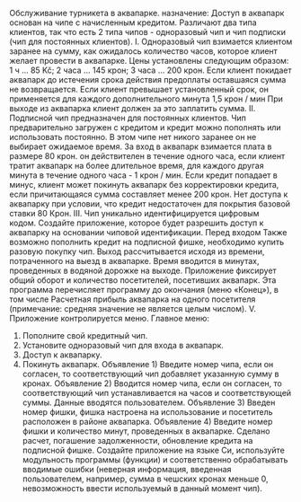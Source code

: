 Обслуживание турникета в аквапарке.
назначение:
Доступ в аквапарк основан на чипе с начисленным кредитом. Различают два типа
клиентов, так что есть 2 типа чипов - одноразовый чип и чип подписки
(чип для постоянных клиентов).
I.
Одноразовый чип взимается клиентом заранее на сумму, как ожидалось
количество часов, которое клиент желает провести в аквапарке. Цены установлены
следующим образом: 1 ч ... 85 Kč; 2 часа ... 145 крон; 3 часа ... 200 крон. Если клиент покидает аквапарк
до истечения срока действия предоплаты оставшаяся сумма не возвращается.
Если клиент превышает установленный срок, он применяется для каждого дополнительного
минута 1,5 крон / мин При выходе из аквапарка клиент должен за это заплатить
сумма.
II.
Подписной чип предназначен для постоянных клиентов. Чип предварительно загружен с кредитом и
кредит можно пополнять или использовать постоянно. В этом чипе нет никого заранее
он не выбирает ожидаемое время. За вход в аквапарк взимается плата в размере 80 крон.
он действителен в течение одного часа, если клиент тратит аквапарк на более длительное время, для каждого
другая минута в течение одного часа - 1 крон / мин. Если кредит попадает в
минус, клиент может покинуть аквапарк без корректировки кредита,
если причитающаяся сумма составляет менее 200 крон. Нет доступа к аквапарку
при условии, что кредит недостаточен для покрытия базовой ставки 80
Крон.
III.
Чип уникально идентифицируется цифровым кодом. Создайте приложение, которое будет
разрешить доступ к аквапарку на основании чиповой идентификации. Перед входом
Также возможно пополнить кредит на подписной фишке, необходимо купить разовую покупку
чип. Выход рассчитывается исходя из времени, потраченного на выезд
в аквапарке. Время вводится в минутах, проведенных в водяной дорожке на выходе.
Приложение фиксирует общий оборот и количество посетителей, посетивших аквапарк.
Эта программа перечисляет программу до окончания (меню «Конец»), в том числе
Расчетная прибыль аквапарка на одного посетителя (примечание: средняя
значение не является целым числом).
V.
Приложение контролируется меню.
Главное меню:
1. Пополните свой кредитный чип.
2. Установите одноразовый чип для входа в аквапарк.
3. Доступ к аквапарку.
4. Покинуть аквапарк.
Объявление 1) Введите номер чипа, если он согласен, то соответствующий чип
добавляет указанную сумму в кронах.
Объявление 2) Вводится номер чипа, если он согласен, то соответствующий чип устанавливается на
часов и соответствующей суммы. Данные вводятся пользователем.
Объявление 3) Введен номер фишки, фишка настроена на использование и посетитель
расположен в районе аквапарка.
Объявление 4) Введите номер фишки и количество минут, проведенных в аквапарке. Сделано
расчет, погашение задолженности, обновление кредита на подписной фишке.
Создайте приложение на языке Си, используйте модульность программы (функции) и соответственно
обрабатывать вводимые ошибки (неверная информация, введенная пользователем, например, сумма в чешских кронах
меньше 0, невозможность ввести используемый в данный момент чип).
